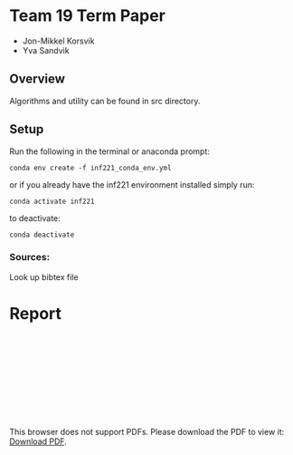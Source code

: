 # Team 19 Term Paper

- Jon-Mikkel Korsvik
- Yva Sandvik

## Overview
Algorithms and utility can be found in src directory.

## Setup 

Run the following in the terminal or anaconda prompt:
```
conda env create -f inf221_conda_env.yml
```

or if you already have the inf221 environment installed simply run:
```
conda activate inf221
```

to deactivate:

```
conda deactivate
```

### Sources:
Look up bibtex file

# Report

<object data="https://drive.google.com/file/d/1gBtmA1hgoE6iJTyc5ofoymP6LL-b0xQB/view?usp=sharing" type="application/pdf" width="700px" height="10000px">
    <embed src="https://github.com/jkorsvik/SortingAlgorithms/raw/master/report/INF221_final_draft%20(2).pdf" type="application/pdf">
        <p>This browser does not support PDFs. Please download the PDF to view it: <a href="https://github.com/jkorsvik/SortingAlgorithms/raw/master/report/INF221_final_draft%20(2).pdf">Download PDF</a>.</p>
    </embed>
</object>
